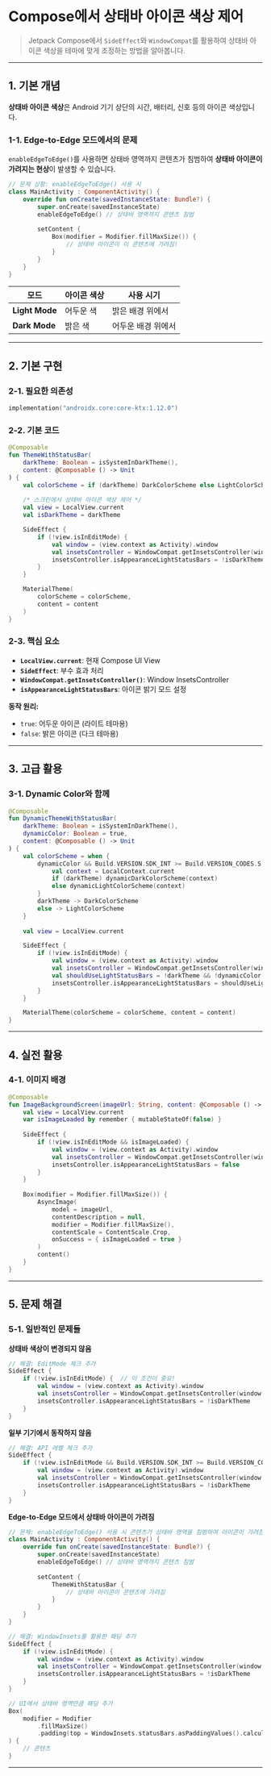 # Compose에서 상태바 아이콘 색상 제어

> Jetpack Compose에서 `SideEffect`와 `WindowCompat`를 활용하여 상태바 아이콘 색상을 테마에 맞게 조정하는 방법을 알아봅니다.

---

## 1. 기본 개념

**상태바 아이콘 색상**은 Android 기기 상단의 시간, 배터리, 신호 등의 아이콘 색상입니다.

### 1-1. Edge-to-Edge 모드에서의 문제

`enableEdgeToEdge()`를 사용하면 상태바 영역까지 콘텐츠가 침범하여 **상태바 아이콘이 가려지는 현상**이 발생할 수 있습니다.

```kotlin
// 문제 상황: enableEdgeToEdge() 사용 시
class MainActivity : ComponentActivity() {
    override fun onCreate(savedInstanceState: Bundle?) {
        super.onCreate(savedInstanceState)
        enableEdgeToEdge() // 상태바 영역까지 콘텐츠 침범
        
        setContent {
            Box(modifier = Modifier.fillMaxSize()) {
                // 상태바 아이콘이 이 콘텐츠에 가려짐!
            }
        }
    }
}
```

| 모드 | 아이콘 색상 | 사용 시기 |
|------|-------------|-----------|
| **Light Mode** | 어두운 색 | 밝은 배경 위에서 |
| **Dark Mode** | 밝은 색 | 어두운 배경 위에서 |

---

## 2. 기본 구현

### 2-1. 필요한 의존성
```kotlin
implementation("androidx.core:core-ktx:1.12.0")
```

### 2-2. 기본 코드
```kotlin
@Composable
fun ThemeWithStatusBar(
    darkTheme: Boolean = isSystemInDarkTheme(),
    content: @Composable () -> Unit
) {
    val colorScheme = if (darkTheme) DarkColorScheme else LightColorScheme
    
    /* 스크린에서 상태바 아이콘 색상 제어 */
    val view = LocalView.current
    val isDarkTheme = darkTheme

    SideEffect {
        if (!view.isInEditMode) {
            val window = (view.context as Activity).window
            val insetsController = WindowCompat.getInsetsController(window, view)
            insetsController.isAppearanceLightStatusBars = !isDarkTheme
        }
    }

    MaterialTheme(
        colorScheme = colorScheme,
        content = content
    )
}
```

### 2-3. 핵심 요소
- **`LocalView.current`**: 현재 Compose UI View
- **`SideEffect`**: 부수 효과 처리
- **`WindowCompat.getInsetsController()`**: Window InsetsController
- **`isAppearanceLightStatusBars`**: 아이콘 밝기 모드 설정

**동작 원리:**
- `true`: 어두운 아이콘 (라이트 테마용)
- `false`: 밝은 아이콘 (다크 테마용)

---

## 3. 고급 활용

### 3-1. Dynamic Color와 함께
```kotlin
@Composable
fun DynamicThemeWithStatusBar(
    darkTheme: Boolean = isSystemInDarkTheme(),
    dynamicColor: Boolean = true,
    content: @Composable () -> Unit
) {
    val colorScheme = when {
        dynamicColor && Build.VERSION.SDK_INT >= Build.VERSION_CODES.S -> {
            val context = LocalContext.current
            if (darkTheme) dynamicDarkColorScheme(context)
            else dynamicLightColorScheme(context)
        }
        darkTheme -> DarkColorScheme
        else -> LightColorScheme
    }
    
    val view = LocalView.current

    SideEffect {
        if (!view.isInEditMode) {
            val window = (view.context as Activity).window
            val insetsController = WindowCompat.getInsetsController(window, view)
            val shouldUseLightStatusBars = !darkTheme && !dynamicColor
            insetsController.isAppearanceLightStatusBars = shouldUseLightStatusBars
        }
    }

    MaterialTheme(colorScheme = colorScheme, content = content)
}
```

---

## 4. 실전 활용

### 4-1. 이미지 배경
```kotlin
@Composable
fun ImageBackgroundScreen(imageUrl: String, content: @Composable () -> Unit) {
    val view = LocalView.current
    var isImageLoaded by remember { mutableStateOf(false) }
    
    SideEffect {
        if (!view.isInEditMode && isImageLoaded) {
            val window = (view.context as Activity).window
            val insetsController = WindowCompat.getInsetsController(window, view)
            insetsController.isAppearanceLightStatusBars = false
        }
    }
    
    Box(modifier = Modifier.fillMaxSize()) {
        AsyncImage(
            model = imageUrl,
            contentDescription = null,
            modifier = Modifier.fillMaxSize(),
            contentScale = ContentScale.Crop,
            onSuccess = { isImageLoaded = true }
        )
        content()
    }
}
```

---

## 5. 문제 해결

### 5-1. 일반적인 문제들

**상태바 색상이 변경되지 않음**
```kotlin
// 해결: EditMode 체크 추가
SideEffect {
    if (!view.isInEditMode) {  // 이 조건이 중요!
        val window = (view.context as Activity).window
        val insetsController = WindowCompat.getInsetsController(window, view)
        insetsController.isAppearanceLightStatusBars = !isDarkTheme
    }
}
```

**일부 기기에서 동작하지 않음**
```kotlin
// 해결: API 레벨 체크 추가
SideEffect {
    if (!view.isInEditMode && Build.VERSION.SDK_INT >= Build.VERSION_CODES.M) {
        val window = (view.context as Activity).window
        val insetsController = WindowCompat.getInsetsController(window, view)
        insetsController.isAppearanceLightStatusBars = !isDarkTheme
    }
}
```

**Edge-to-Edge 모드에서 상태바 아이콘이 가려짐**
```kotlin
// 문제: enableEdgeToEdge() 사용 시 콘텐츠가 상태바 영역을 침범하여 아이콘이 가려짐
class MainActivity : ComponentActivity() {
    override fun onCreate(savedInstanceState: Bundle?) {
        super.onCreate(savedInstanceState)
        enableEdgeToEdge() // 상태바 영역까지 콘텐츠 침범
        
        setContent {
            ThemeWithStatusBar {
                // 상태바 아이콘이 콘텐츠에 가려짐
            }
        }
    }
}

// 해결: WindowInsets를 활용한 패딩 추가
SideEffect {
    if (!view.isInEditMode) {
        val window = (view.context as Activity).window
        val insetsController = WindowCompat.getInsetsController(window, view)
        insetsController.isAppearanceLightStatusBars = !isDarkTheme
    }
}

// UI에서 상태바 영역만큼 패딩 추가
Box(
    modifier = Modifier
        .fillMaxSize()
        .padding(top = WindowInsets.statusBars.asPaddingValues().calculateTopPadding())
) {
    // 콘텐츠
}
```

---

